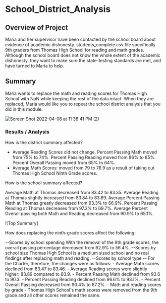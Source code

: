 # School_District_Analysis
## Overview of Project

Maria and her supervisor have been contacted by the school board about evidence of academic dishonesty. students_complete.csv file  specifically 9th graders from Thomas High School for reading and math grades.  Although the school board does not know the whole extent of the academic dishonesty, they want to make sure the state-testing standards are met, and have turned to Maria to help.

## Summary

Maria wants to replace the math and reading scores for Thomas High School with NaN while keeping the rest of the data intact. When they are replaced, Maria would like you to repeat the school district analysis that you did in this module.   

![Screen Shot 2022-04-08 at 11 38 41 PM (2)](https://user-images.githubusercontent.com/88943257/162560208-d00552b4-3eb5-4458-8798-87e2fdc16c07.png)


### Results / Analysis
How is the district summary affected?

 - Average Reading Scores did not change.
Percent Passing Math moved from 75% to 74%.
Percent Passing Reading moved from 86% to 85%.
Percent Overall Passing moved from 65% to 64%.
 - Average Math Scores: moved from 79 to 78.9 as a result of taking out Thomas High School Ninth Grade scores.
 
How is the school summary affected?

Average Math at Thomas decreased from 83.42 to 83.35.
Average Reading at Thomas slightly increased from 83.84 to 83.89.
Average Percent Passing Math at Thomas greatly decreased from 93.3% to 66.9%.
Percent Passing Reading at Thomas decreases from 97.3% to 69.7%.
Average Percent Overall passing both Math and Reading decreased from 90.9% to 65.1%.

![Top Summary]

How does replacing the ninth-grade scores affect the following:

--Scores by school spending
With the removal of the 9th grade scores, the overall passing percentage decreased from 62.9% to 56.4%.
--Scores by school size
Thomas High School is a medium sized school and no real findings after replacing math and reading. 
--Scores by school type
-- For the Charter, therefore, the changes were as follows:
            - Average Math scores declined from 83.47 to 83.46.
            - Average Reading scores were slightly higher: 83.89 compared to 83.9.
            - Percent Passing Math declined from 93.6 to 90.3.
            - Percent  Passing Reading declined from 96.6% to 93.1%.
            - Percent  Overall Passing decreased from 90.4% to 87.2%.
     - Math and reading scores by grade
        - Thomas High School's math scores were removed from the 9th grade and all other scores remained the same.           
